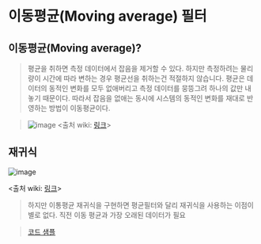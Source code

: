 # 이동평균(Moving average) 필터

## 이동평균(Moving average)?
> 평균을 취하면 측정 데이터에서 잡음을 제거할 수 있다. 하지만 측정하려는 물리량이 시간에 따라 변하는 경우 평균선을 취하는건 적절하지 않습니다. 평균은 데이터의 동적인 변화를 모두 없애버리고 측정 데이터를 뭉뜽그려 하나의 값만 내놓기 때문이다. 따라서 잡음을 없애는 동시에 시스템의 동적인 변화를 재대로 반영하는 방법이 이동평균이다.

>![image](https://user-images.githubusercontent.com/65435447/162951503-0058c873-a1f6-418e-bd21-e465b7a7ba3d.png)
<출처 wiki: [링크](https://ko.wikipedia.org/wiki/%EC%9D%B4%EB%8F%99%ED%8F%89%EA%B7%A0)>

## 재귀식

![image](https://user-images.githubusercontent.com/65435447/162952017-0cc34ed3-9de4-4c3f-add3-e6adbe1ec845.png)

<출처 wiki: [링크](https://ko.wikipedia.org/wiki/%EC%9D%B4%EB%8F%99%ED%8F%89%EA%B7%A0)>

>하지만 이통평균 재귀식을 구현하면 평균필터와 달리 재귀식을 사용하는 이점이 별로 없다. 직전 이동 평균과 가장 오래된 데이터가 필요

>[코드 샘플](Moving_average_expression.py)
